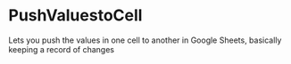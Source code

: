 # PushValuestoCell
Lets you push the values in one cell to another in Google Sheets, basically keeping a record of changes
